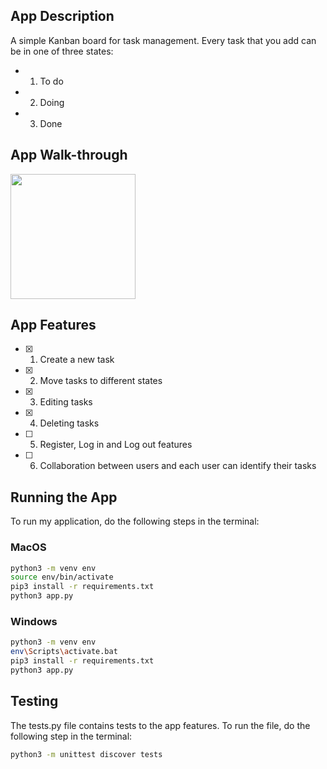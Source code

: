 ## App Description
A simple Kanban board for task management. Every task that you add can be in one of three states:
- 1. To do
- 2. Doing
- 3. Done

## App Walk-through
<img src="https://media.giphy.com/media/Ej0k1HDHPJiCsiUXn7/giphy.gif" width=200><br>

## App Features
- [x] 1. Create a new task
- [x] 2. Move tasks to different states
- [x] 3. Editing tasks
- [x] 4. Deleting tasks
- [ ] 5. Register, Log in and Log out features
- [ ] 6. Collaboration between users and each user can identify their tasks

## Running the App
To run my application, do the following steps in the terminal:

### MacOS
```bash
python3 -m venv env
source env/bin/activate
pip3 install -r requirements.txt
python3 app.py
```

### Windows
```bash
python3 -m venv env
env\Scripts\activate.bat
pip3 install -r requirements.txt
python3 app.py
```

## Testing
The tests.py file contains tests to the app features. To run the file, do the following step in the terminal:

```bash
python3 -m unittest discover tests
```